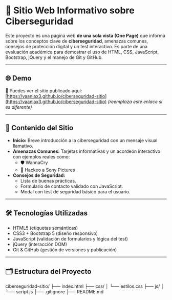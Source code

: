 # 🔐 Sitio Web Informativo sobre Ciberseguridad

Este proyecto es una página web **de una sola vista (One Page)** que informa sobre los conceptos clave de **ciberseguridad**, amenazas comunes, consejos de protección digital y un test interactivo. Es parte de una evaluación académica para demostrar el uso de HTML, CSS, JavaScript, Bootstrap, jQuery y el manejo de Git y GitHub.

---

## 🌐 Demo

📎 Puedes ver el sitio publicado aquí: [https://vaaniax3.github.io/ciberseguridad-sitio](https://vaaniax3.github.io/ciberseguridad-sitio) *(reemplaza este enlace si es diferente)*

---

## 🧠 Contenido del Sitio

- **Inicio:** Breve introducción a la ciberseguridad con un mensaje visual llamativo.
- **Amenazas Comunes:** Tarjetas informativas y un acordeón interactivo con ejemplos reales como:
  - 🛡️ WannaCry
  - 🎥 Hackeo a Sony Pictures
- **Consejos de Seguridad:**
  - Lista de buenas prácticas.
  - Formulario de contacto validado con JavaScript.
  - Modal con test de seguridad básico para el usuario.

---

## 🛠️ Tecnologías Utilizadas

- HTML5 (etiquetas semánticas)
- CSS3 + Bootstrap 5 (diseño responsivo)
- JavaScript (validación de formularios y lógica del test)
- jQuery (interacción DOM)
- Git & GitHub (gestión de versiones y publicación)

---

## 🗂️ Estructura del Proyecto

ciberseguridad-sitio/
├── index.html
├── css/
│ └── estilos.css
├── js/
│ └── script.js
├── .gitignore
├── README.md
